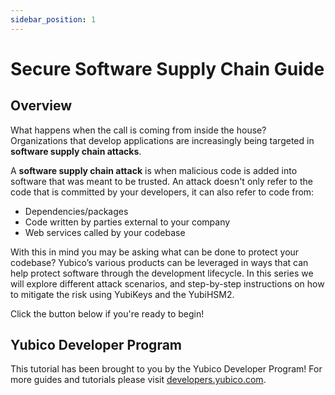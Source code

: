 ```yaml
---
sidebar_position: 1
---
```


# Secure Software Supply Chain Guide

## Overview

What happens when the call is coming from inside the house? Organizations that develop applications are increasingly being targeted in **software supply chain attacks**.

A **software supply chain attack** is when malicious code is added into software that was meant to be trusted. An attack doesn't only refer to the code that is committed by your developers, it can also refer to code from:

- Dependencies/packages
- Code written by parties external to your company
- Web services called by your codebase

With this in mind you may be asking what can be done to protect your codebase? Yubico’s various products can be leveraged in ways that can help protect software through the development lifecycle. In this series we will explore different attack scenarios, and step-by-step instructions on how to mitigate the risk using YubiKeys and the YubiHSM2.

Click the button below if you're ready to begin!

## Yubico Developer Program

This tutorial has been brought to you by the Yubico Developer Program! For more guides and tutorials please visit [developers.yubico.com](https://developers.yubico.com).
